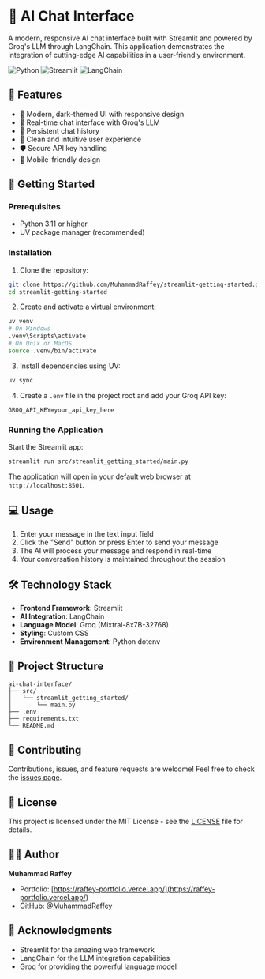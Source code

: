 # 🤖 AI Chat Interface

A modern, responsive AI chat interface built with Streamlit and powered by Groq's LLM through LangChain. This application demonstrates the integration of cutting-edge AI capabilities in a user-friendly environment.

![Python](https://img.shields.io/badge/Python-3.11+-blue.svg)
![Streamlit](https://img.shields.io/badge/Streamlit-1.28+-red.svg)
![LangChain](https://img.shields.io/badge/LangChain-0.1+-green.svg)

## 🌟 Features

- 🎨 Modern, dark-themed UI with responsive design
- 💬 Real-time chat interface with Groq's LLM
- 🔄 Persistent chat history
- 🎯 Clean and intuitive user experience
- 🛡️ Secure API key handling
- 📱 Mobile-friendly design

## 🚀 Getting Started

### Prerequisites

- Python 3.11 or higher
- UV package manager (recommended)

### Installation

1. Clone the repository:

```bash
git clone https://github.com/MuhammadRaffey/streamlit-getting-started.git
cd streamlit-getting-started
```

2. Create and activate a virtual environment:

```bash
uv venv
# On Windows
.venv\Scripts\activate
# On Unix or MacOS
source .venv/bin/activate
```

3. Install dependencies using UV:

```bash
uv sync
```

4. Create a `.env` file in the project root and add your Groq API key:

```env
GROQ_API_KEY=your_api_key_here
```

### Running the Application

Start the Streamlit app:

```bash
streamlit run src/streamlit_getting_started/main.py
```

The application will open in your default web browser at `http://localhost:8501`.

## 💻 Usage

1. Enter your message in the text input field
2. Click the "Send" button or press Enter to send your message
3. The AI will process your message and respond in real-time
4. Your conversation history is maintained throughout the session

## 🛠️ Technology Stack

- **Frontend Framework**: Streamlit
- **AI Integration**: LangChain
- **Language Model**: Groq (Mixtral-8x7B-32768)
- **Styling**: Custom CSS
- **Environment Management**: Python dotenv

## 📝 Project Structure

```
ai-chat-interface/
├── src/
│   └── streamlit_getting_started/
│       └── main.py
├── .env
├── requirements.txt
└── README.md
```

## 🤝 Contributing

Contributions, issues, and feature requests are welcome! Feel free to check the [issues page](https://github.com/yourusername/ai-chat-interface/issues).

## 📄 License

This project is licensed under the MIT License - see the [LICENSE](LICENSE) file for details.

## 👨‍💻 Author

**Muhammad Raffey**

- Portfolio: [https://raffey-portfolio.vercel.app/](https://raffey-portfolio.vercel.app/)
- GitHub: [@MuhammadRaffey](https://github.com/MuhammadRaffey)

## 🙏 Acknowledgments

- Streamlit for the amazing web framework
- LangChain for the LLM integration capabilities
- Groq for providing the powerful language model

